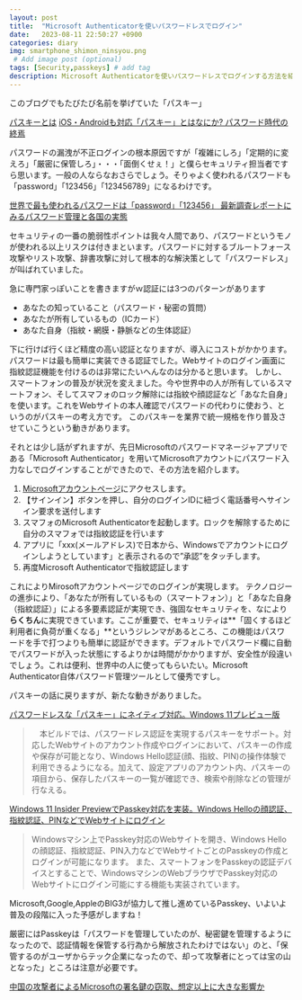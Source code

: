 ```yaml
---
layout: post
title:  "Microsoft Authenticatorを使いパスワードレスでログイン"
date:   2023-08-11 22:50:27 +0900
categories: diary
img: smartphone_shimon_ninsyou.png
 # Add image post (optional)
tags: [Security,passkeys] # add tag
description: Microsoft Authenticatorを使いパスワードレスでログインする方法を紹介します
---
```


このブログでもたびたび名前を挙げていた「パスキー」

[パスキーとは](https://www.sompocybersecurity.com/column/glossary/passkey)
[iOS・Androidも対応「パスキー」とはなにか? パスワード時代の終焉](https://www.watch.impress.co.jp/docs/topic/1457233.html)

パスワードの漏洩が不正ログインの根本原因ですが「複雑にしろ」「定期的に変えろ」「厳密に保管しろ」・・・「面倒くせぇ！」と僕らセキュリティ担当者ですら思います。一般の人ならなおさらでしょう。そりゃよく使われるパスワードも「password」「123456」「123456789」になるわけです。

[世界で最も使われるパスワードは「password」「123456」 最新調査レポートにみるパスワード管理と各国の実態](https://ampmedia.jp/2023/01/01/password/)

セキュリティの一番の脆弱性ポイントは我々人間であり、パスワードというモノが使われる以上リスクは付きまといます。パスワードに対するブルートフォース攻撃やリスト攻撃、辞書攻撃に対して根本的な解決策として「パスワードレス」が叫ばれていました。

急に専門家っぽいことを書きますがｗ認証には3つのパターンがあります

- あなたの知っていること（パスワード・秘密の質問）
- あなたが所有しているもの（ICカード）
- あなた自身（指紋・網膜・静脈などの生体認証）

下に行けば行くほど精度の高い認証となりますが、導入にコストがかかります。
パスワードは最も簡単に実装できる認証でした。Webサイトのログイン画面に指紋認証機能を付けるのは非常にたいへんなのは分かると思います。
しかし、スマートフォンの普及が状況を変えました。今や世界中の人が所有しているスマートフォン、そしてスマフォのロック解除には指紋や顔認証など「あなた自身」を使います。これをWebサイトの本人確認でパスワードの代わりに使おう、というのがパスキーの考え方です。
このパスキーを業界で統一規格を作り普及させていこうという動きがあります。


それとは少し話がずれますが、先日Microsoftのパスワードマネージャアプリである「Microsoft Authenticator」を用いてMicrosoftアカウントにパスワード入力なしでログインすることができたので、その方法を紹介します。

1. [Microsoftアカウントページ](https://account.microsoft.com/account)にアクセスします。
2. 【サインイン】ボタンを押し、自分のログインIDに紐づく電話番号へサインイン要求を送付します
3. スマフォのMicrosoft Authenticatorを起動します。ロックを解除するために自分のスマフォでは指紋認証を行います
4. アプリに「xxx(メールアドレス)で日本から、Windowsでアカウントにログインしようとしています」と表示されるので”承認”をタッチします。
5. 再度Microsoft Authenticatorで指紋認証します

これによりMirosoftアカウントページでのログインが実現します。
テクノロジーの進歩により、「あなたが所有しているもの（スマートフォン）」と「あなた自身（指紋認証）」による多要素認証が実現でき、強固なセキュリティを、なにより**らくちん**に実現できています。ここが重要で、セキュリティは**「固くするほど利用者に負荷が重くなる」**というジレンマがあるところ、この機能はパスワードを手で打つよりも簡単に認証ができます。デフォルトでパスワード欄に自動でパスワードが入った状態にするよりかは時間がかかりますが、安全性が段違いでしょう。これは便利、世界中の人に使ってもらいたい。Microsoft Authenticator自体パスワード管理ツールとして優秀ですし。


パスキーの話に戻りますが、新たな動きがありました。

[パスワードレスな「パスキー」にネイティブ対応。Windows 11プレビュー版](https://pc.watch.impress.co.jp/docs/news/1511534.html)

>　本ビルドでは、パスワードレス認証を実現するパスキーをサポート。対応したWebサイトのアカウント作成やログインにおいて、パスキーの作成や保存が可能となり、Windows Hello認証(顔、指紋、PIN)の操作体験で利用できるようになる。加えて、設定アプリのアカウント内、パスキーの項目から、保存したパスキーの一覧が確認でき、検索や削除などの管理が行なえる。 


[Windows 11 Insider PreviewでPasskey対応を実装。Windows Helloの顔認証、指紋認証、PINなどでWebサイトにログイン](https://www.publickey1.jp/blog/23/windows_11_insider_previewpasskeywindows_hellopinweb.html)

> Windowsマシン上でPasskey対応のWebサイトを開き、Windows Helloの顔認証、指紋認証、PIN入力などでWebサイトごとのPasskeyの作成とログインが可能になります。
> また、スマートフォンをPasskeyの認証デバイスとすることで、WindowsマシンのWebブラウザでPasskey対応のWebサイトにログイン可能にする機能も実装されています。

Microsoft,Google,AppleのBIG3が協力して推し進めているPasskey、いよいよ普及の段階に入った予感がしますね！

厳密にはPasskeyは「パスワードを管理していたのが、秘密鍵を管理するようになったので、認証情報を保管する行為から解放されたわけではない」のと、「保管するのがユーザからテック企業になったので、却って攻撃者にとっては宝の山となった」ところは注意が必要です。

[中国の攻撃者によるMicrosoftの署名鍵の窃取、想定以上に大きな影響か](https://news.mynavi.jp/techplus/article/20230724-2733284/)
